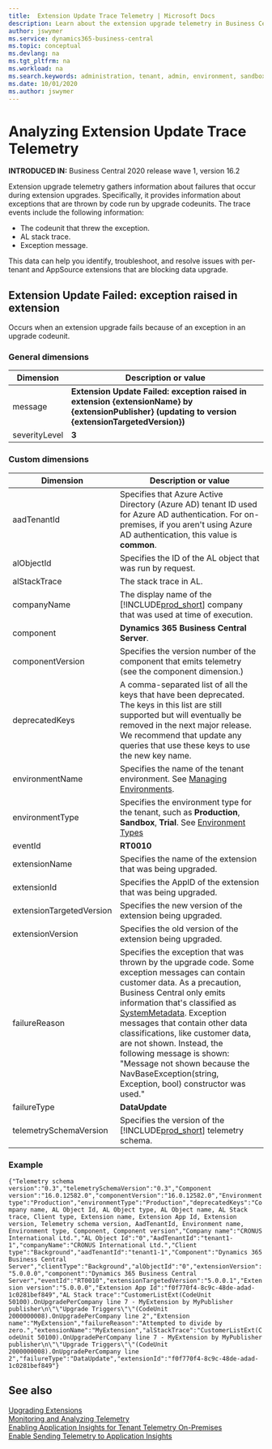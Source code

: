 ```yaml
---
title:  Extension Update Trace Telemetry | Microsoft Docs
description: Learn about the extension upgrade telemetry in Business Central  
author: jswymer
ms.service: dynamics365-business-central
ms.topic: conceptual
ms.devlang: na
ms.tgt_pltfrm: na
ms.workload: na
ms.search.keywords: administration, tenant, admin, environment, sandbox, telemetry
ms.date: 10/01/2020
ms.author: jswymer
---
```

# Analyzing Extension Update Trace Telemetry

**INTRODUCED IN:** Business Central 2020 release wave 1, version 16.2

Extension upgrade telemetry gathers information about failures that occur during extension upgrades. Specifically, it provides information about exceptions that are thrown by code run by upgrade codeunits. The trace events include the following information:

- The codeunit that threw the exception.
- AL stack trace.
- Exception message.

This data can help you identify, troubleshoot, and resolve issues with per-tenant and AppSource extensions that are blocking data upgrade.

## Extension Update Failed: exception raised in extension

Occurs when an extension upgrade fails because of an exception in an upgrade codeunit.  

### General dimensions

|Dimension|Description or value|
|---------|-----|
|message|**Extension Update Failed: exception raised in extension {extensionName} by {extensionPublisher} (updating to version {extensionTargetedVersion})**|
|severityLevel|**3**|

### Custom dimensions

|Dimension|Description or value|
|---------|-----|
|aadTenantId|Specifies that Azure Active Directory (Azure AD) tenant ID used for Azure AD authentication. For on-premises, if you aren't using Azure AD authentication, this value is **common**. |
|alObjectId|Specifies the ID of the AL object that was run by request.|
|alStackTrace|The stack trace in AL.|
|companyName|The display name of the [!INCLUDE[prod_short](../developer/includes/prod_short.md)] company that was used at time of execution. |
|component|**Dynamics 365 Business Central Server**.|
|componentVersion|Specifies the version number of the component that emits telemetry (see the component dimension.)|
|deprecatedKeys|A comma-separated list of all the keys that have been deprecated. The keys in this list are still supported but will eventually be removed in the next major release. We recommend that update any queries that use these keys to use the new key name.|
|environmentName|Specifies the name of the tenant environment. See [Managing Environments](tenant-admin-center-environments.md).|
|environmentType|Specifies the environment type for the tenant, such as **Production**, **Sandbox**, **Trial**. See [Environment Types](tenant-admin-center-environments.md#types-of-environments)|
|eventId|**RT0010**|
|extensionName|Specifies the name of the extension that was being upgraded.|
|extensionId|Specifies the AppID of the extension that was being upgraded.|
|extensionTargetedVersion|Specifies the new version of the extension being upgraded.|
|extensionVersion|Specifies the old version of the extension being upgraded.|
|failureReason|Specifies the exception that was thrown by the upgrade code. Some exception messages can contain customer data. As a precaution, Business Central only emits information that's classified as [SystemMetadata](../developer/devenv-classifying-data.md). Exception messages that contain other data classifications, like customer data, are not shown. Instead, the following message is shown: "Message not shown because the NavBaseException(string, Exception, bool) constructor was used."|
|failureType|**DataUpdate**|
|telemetrySchemaVersion|Specifies the version of the [!INCLUDE[prod_short](../developer/includes/prod_short.md)] telemetry schema.|

### Example

`
{"Telemetry schema version":"0.3","telemetrySchemaVersion":"0.3","Component version":"16.0.12582.0","componentVersion":"16.0.12582.0","Environment type":"Production","environmentType":"Production","deprecatedKeys":"Company name, AL Object Id, AL Object
 type, AL Object name, AL Stack trace, Client type, Extension name, Extension App Id, Extension version, Telemetry schema version, AadTenantId, Environment name, Environment type, Component, Component version","Company name":"CRONUS International Ltd.","AL
 Object Id":"0","AadTenantId":"tenant1-1","companyName":"CRONUS International Ltd.","Client type":"Background","aadTenantId":"tenant1-1","Component":"Dynamics 365 Business Central Server","clientType":"Background","alObjectId":"0","extensionVersion":"5.0.0.0","component":"Dynamics
 365 Business Central Server","eventId":"RT0010","extensionTargetedVersion":"5.0.0.1","Extension version":"5.0.0.0","Extension App Id":"f0f770f4-8c9c-48de-adad-1c0281bef849","AL Stack trace":"CustomerListExt(CodeUnit 50100).OnUpgradePerCompany line 7 - MyExtension
 by MyPublisher publisher\n\"\"Upgrade Triggers\"\"(CodeUnit 2000000008).OnUpgradePerCompany line 2","Extension name":"MyExtension","failureReason":"Attempted to divide by zero.","extensionName":"MyExtension","alStackTrace":"CustomerListExt(CodeUnit 50100).OnUpgradePerCompany
 line 7 - MyExtension by MyPublisher publisher\n\"\"Upgrade Triggers\"\"(CodeUnit 2000000008).OnUpgradePerCompany line 2","failureType":"DataUpdate","extensionId":"f0f770f4-8c9c-48de-adad-1c0281bef849"}
`

## See also

[Upgrading Extensions](../developer/devenv-upgrading-extensions.md)  
[Monitoring and Analyzing Telemetry](telemetry-overview.md)  
[Enabling Application Insights for Tenant Telemetry On-Premises](telemetry-enable-application-insights.md)  
[Enable Sending Telemetry to Application Insights](tenant-admin-center-telemetry.md#appinsights)  
